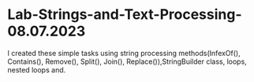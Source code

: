 # Lab-Strings-and-Text-Processing-08.07.2023
I created these simple tasks using string processing methods(InfexOf(), Contains(), Remove(), Split(), Join(), Replace()),StringBuilder class, loops, nested loops and.
